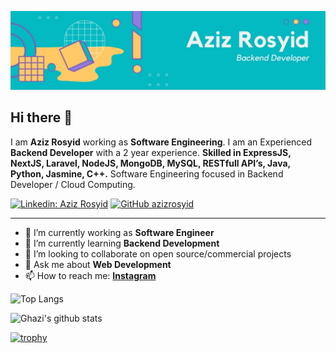 ![Banner Image](https://github.com/azizrosyid/azizrosyid/blob/main/1664990125794.jpg)

## Hi there 👋

I am **Aziz Rosyid** working as **Software Engineering**. I am an Experienced **Backend Developer** with a 2 year experience. **Skilled in ExpressJS, NextJS, Laravel, NodeJS, MongoDB, MySQL, RESTfull API’s, Java, Python, Jasmine, C++.** Software Engineering focused in Backend Developer / Cloud Computing.

[![Linkedin: Aziz Rosyid](https://img.shields.io/badge/-Aziz%20Rosyid-blue?style=flat-square&logo=Linkedin&logoColor=white&link=https://www.linkedin.com/in/azizrosyid/)](https://www.linkedin.com/in/azizrosyid/)
[![GitHub azizrosyid](https://img.shields.io/github/followers/azizrosyid?label=follow&style=social)](https://github.com/azizrosyid)

---

- 🔭 I’m currently working as **Software Engineer**
- 🌱 I’m currently learning **Backend Development**
- 👯 I’m looking to collaborate on open source/commercial projects
- 💬 Ask me about **Web Development**
- 📫 How to reach me:
  **[Instagram](https://instagram.com/rosyidhide)**

![Top Langs](https://github-readme-stats.vercel.app/api/top-langs/?username=azizrosyid&layout=compact&theme=dark&hide_border=true)

![Ghazi's github stats](https://github-readme-stats.vercel.app/api?username=azizrosyid&show_icons=true&hide_border=true&theme=dark)

[![trophy](https://github-profile-trophy.vercel.app/?username=gkhan205)](https://github.com/azizrosyid/github-profile-trophy)

